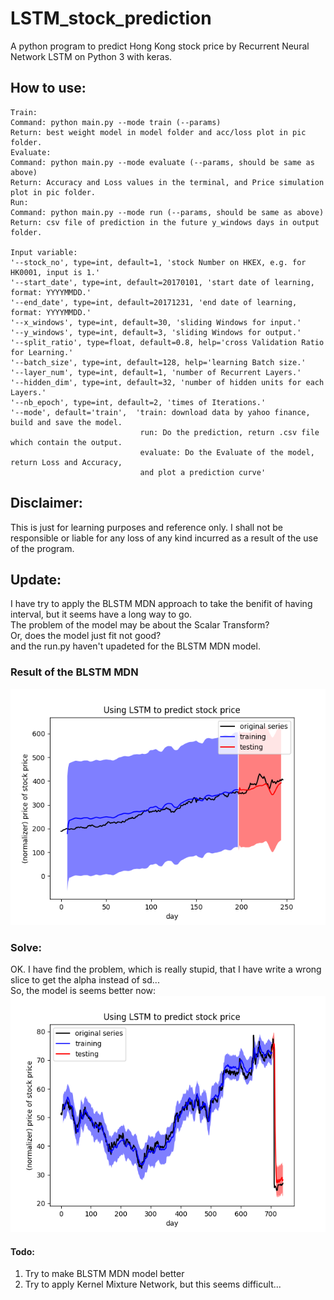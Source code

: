# LSTM_stock_prediction
A python program to predict Hong Kong stock price by Recurrent Neural Network LSTM on Python 3 with keras.
## How to use: </br>
```
Train:
Command: python main.py --mode train (--params)
Return: best weight model in model folder and acc/loss plot in pic folder.
Evaluate:
Command: python main.py --mode evaluate (--params, should be same as above)
Return: Accuracy and Loss values in the terminal, and Price simulation plot in pic folder.
Run:
Command: python main.py --mode run (--params, should be same as above)
Return: csv file of prediction in the future y_windows days in output folder.

Input variable:
'--stock_no', type=int, default=1, 'stock Number on HKEX, e.g. for HK0001, input is 1.'
'--start_date', type=int, default=20170101, 'start date of learning, format: YYYYMMDD.'
'--end_date', type=int, default=20171231, 'end date of learning, format: YYYYMMDD.'
'--x_windows', type=int, default=30, 'sliding Windows for input.'
'--y_windows', type=int, default=3, 'sliding Windows for output.'
'--split_ratio', type=float, default=0.8, help='cross Validation Ratio for Learning.'
'--batch_size', type=int, default=128, help='learning Batch size.'
'--layer_num', type=int, default=1, 'number of Recurrent Layers.'
'--hidden_dim', type=int, default=32, 'number of hidden units for each Layers.'
'--nb_epoch', type=int, default=2, 'times of Iterations.'
'--mode', default='train',  'train: download data by yahoo finance, build and save the model.
                             run: Do the prediction, return .csv file which contain the output.
                             evaluate: Do the Evaluate of the model, return Loss and Accuracy, 
                             and plot a prediction curve'
```
## Disclaimer: </br>
This is just for learning purposes and reference only. I shall not be responsible or liable for any loss of any kind incurred as a result of the use of the program.

## Update: </br>
I have try to apply the BLSTM MDN approach to take the benifit of having interval, but it seems have a long way to go. </br>
The problem of the model may be about the Scalar Transform? </br>
Or, does the model just fit not good? </br>
and the run.py haven't upadeted for the BLSTM MDN model. </br>

### Result of the BLSTM MDN </br>
![ResultofBLSTMMDN](https://github.com/p768lwy3/LSTM_stock_prediction/blob/master/pic/Evaluation_20180131%2023:02:14.040092.png)

### Solve: </br>
OK. I have find the problem, which is really stupid, that I have write a wrong slice to get the alpha instead of sd... </br>
So, the model is seems better now:
![UpdateofBLSTMMDN](https://github.com/p768lwy3/LSTM_stock_prediction/blob/master/pic/Evaluation_20180201%2016:26:15.921615.png)

#### Todo:
1. Try to make BLSTM MDN model better
2. Try to apply Kernel Mixture Network, but this seems difficult...
